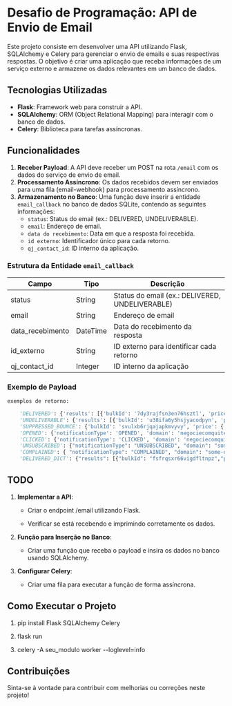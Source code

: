 # Desafio de Programação: API de Envio de Email

Este projeto consiste em desenvolver uma API utilizando Flask, SQLAlchemy e Celery para gerenciar o envio de emails e suas respectivas respostas. O objetivo é criar uma aplicação que receba informações de um serviço externo e armazene os dados relevantes em um banco de dados.

## Tecnologias Utilizadas

- **Flask**: Framework web para construir a API.
- **SQLAlchemy**: ORM (Object Relational Mapping) para interagir com o banco de dados.
- **Celery**: Biblioteca para tarefas assíncronas.

## Funcionalidades

1. **Receber Payload**: A API deve receber um POST na rota `/email` com os dados do serviço de envio de email.
2. **Processamento Assíncrono**: Os dados recebidos devem ser enviados para uma fila (email-webhook) para processamento assíncrono.
3. **Armazenamento no Banco**: Uma função deve inserir a entidade `email_callback` no banco de dados SQLite, contendo as seguintes informações:
   - `status`: Status do email (ex.: DELIVERED, UNDELIVERABLE).
   - `email`: Endereço de email.
   - `data do recebimento`: Data em que a resposta foi recebida.
   - `id externo`: Identificador único para cada retorno.
   - `qj_contact_id`: ID interno da aplicação.

### Estrutura da Entidade `email_callback`

| Campo            | Tipo        | Descrição                                         |
|------------------|-------------|---------------------------------------------------|
| status           | String      | Status do email (ex.: DELIVERED, UNDELIVERABLE) |
| email            | String      | Endereço de email                                 |
| data_recebimento | DateTime    | Data do recebimento da resposta                   |
| id_externo       | String      | ID externo para identificar cada retorno          |
| qj_contact_id    | Integer     | ID interno da aplicação                           |

### Exemplo de Payload

```python
exemplos de retorno:

    'DELIVERED': {'results': [{'bulkId': '7dy3rajfsn3en76hsztl', 'price': {'pricePerMessage': 0.001, 'currency': 'BRL'}, 'status': {'id': 5, 'groupId': 3, 'groupName': 'DELIVERED', 'name': 'DELIVERED_TO_HANDSET', 'description': 'Message delivered to handset'}, 'error': {'id': 0, 'name': 'NO_ERROR', 'description': 'No Error', 'groupId': 0, 'groupName': 'OK', 'permanent': False}, 'messageId': 'yfkgy9xol5kpl33u384n', 'doneAt': '2024-07-16T17:26:54.966-0300', 'smsCount': 1, 'sentAt': '2024-07-16T17:26:52.880-0300', 'browserLink': '', 'callbackData': '{"qj_contact_id": 3}', 'to': 'joao.madero@quite.com.br'}]},
    'UNDELIVERABLE': {'results': [{'bulkId': 'u38ifa6y5hsjyacodpyn', 'price': {'pricePerMessage': 0.0, 'currency': 'BRL'}, 'status': {'id': 4, 'groupId': 2, 'groupName': 'UNDELIVERABLE', 'name': 'UNDELIVERABLE_REJECTED_OPERATOR', 'description': 'Message rejected by operator'}, 'error': {'id': 6012, 'name': 'EC_SENDER_ADDRESS_INVALID', 'description': 'Sending address invalid, possible syntax error', 'groupId': 1, 'groupName': 'HANDSET_ERRORS', 'permanent': True}, 'messageId': 'vzl7uvqhq7lt1fa66718', 'doneAt': '2024-07-16T17:15:21.288-0300', 'smsCount': 1, 'sentAt': '2024-07-16T17:15:21.286-0300', 'callbackData': '{"qj_contact_id": 3}', 'to': 'joao.madero@quite.com.br'}]},
    'SUPPRESSED_BOUNCE': {'bulkId': 'svulxb6rjqajapkmvyvy', 'price': {'pricePerMessage': 0.0025, 'currency': 'BRL'}, 'status': {'id': 4, 'groupId': 2, 'groupName': 'UNDELIVERABLE', 'name': 'UNDELIVERABLE_REJECTED_OPERATOR', 'description': 'Message rejected by operator'}, 'error': {'id': 6034, 'name': 'EC_SUPPRESSED_BOUNCE', 'description': 'Recipient address suppressed due to bounce', 'groupId': 1, 'groupName': 'HANDSET_ERRORS', 'permanent': True}, 'messageId': '1955tld5lqf3mn9ou3tz', 'doneAt': '2024-09-03T15:10:44.395-0300', 'smsCount': 1, 'sentAt': '2024-09-03T15:10:44.294-0300', 'callbackData': '{"qj_approach_flow_id": "35", "qj_approach_flow_name": "[EMAIL] L - Fluxo Sem Interações", "qj_approach_flow_campaign": "Setembro/2024_sem_interações", "qj_contact_id": "310372388", "qj_creditor_id": "2", "qj_creditor_name": "Quite", "qj_customer_id": "43816741", "qj_stimulus_hot": "1", "qj_approach_offset": "1", "qj_snapshot": "6892059880", "qj_subject": "Paulo, você foi contemplado com uma condição especial Geru! \\ud83c\\udf81", "qj_deal_id": "88921261", "qj_stimulus_history_id": "408", "qj_firing_id": 485456}', 'to': 'paulorobetovlopes@hotmail.com'},
    'OPENED': {'notificationType': 'OPENED', 'domain': 'negociecomquite.com.br', 'recipient': 'joao.madero@quite.com.br', 'sendDateTime': 1721161444325, 'messageId': '3nghqee2ktl9c6ta3z56', 'bulkId': 'o22v6rmvov7bdigol2n4', 'callbackData': '{"qj_contact_id": 3}', 'recipientInfo': {'deviceType': 'Desktop', 'os': 'Windows XP', 'deviceName': 'PC'}, 'geoLocationInfo': {'countryName': 'United States', 'city': 'Mountain View'}},
    'CLICKED': {'notificationType': 'CLICKED', 'domain': 'negociecomquite.com.br', 'recipient': 'joao.madero@quite.com.br', 'url': 'www.google.com?utm_medium=email', 'sendDateTime': 1721161640510, 'messageId': 'yfkgy9xol5kpl33u384n', 'bulkId': '7dy3rajfsn3en76hsztl', 'callbackData': '{"qj_contact_id": 3}', 'recipientInfo': {'deviceType': 'Desktop', 'os': 'Unknown', 'deviceName': 'PC'}, 'geoLocationInfo': {'countryName': 'Brazil', 'city': 'Sao Paulo'}},
    'UNSUBSCRIBED': {"notificationType": "UNSUBSCRIBED", "domain": "some-domain.com", "recipient": "john.doe@some-domain.com", "sendDateTime": 1704106800000, "messageId": "14b734recsf69n8zkao5", "bulkId": "ikzzmbhu6223bxkhmyrj", "callbackData": '{"qj_contact_id": 3}', "recipientInfo": {"deviceType": "Phone", "os": "iOS 12", "deviceName": "Apple"}, "geoLocation": {"city": "Los Angeles", "countryName": "United States"}},
    'COMPLAINED': { "notificationType": "COMPLAINED", "domain": "some-domain.com", "recipient": "john.doe@some-domain.com", "sendDateTime": 1704106800000, "messageId": "14b734recsf69n8zkao5", "bulkId": "ikzzmbhu6223bxkhmyrj", "callbackData": '{"qj_contact_id": 3}'},
    'DELIVERED_DICT': {"results": [{"bulkId": "fsfrqsxr66vigdfltnpz","price": { "pricePerMessage": 0.0025, "currency": "BRL"},"status": { "id": 5, "groupId": 3, "groupName": "DELIVERED", "name": "DELIVERED_TO_HANDSET", "description": "Message delivered to handset"},"error": { "id": 0, "name": "NO_ERROR", "description": "No Error", "groupId": 0, "groupName": "OK", "permanent": False},"messageId": "jymy9kls8qx59blkizg4","doneAt": "2024-08-07T08:43:07.621-0300","smsCount": 1,"sentAt": "2024-08-07T08:43:05.627-0300","browserLink": "","callbackData": "{'qj_approach_flow_id': '1783', 'qj_approach_flow_name': '[aquecimento]', 'qj_approach_flow_campaign': 'aquecimento', 'qj_contact_id': '124127953', 'qj_creditor_id': '13', 'qj_creditor_name': 'Geru', 'qj_customer_id': '39100489', 'qj_stimulus_hot': '1', 'qj_approach_offset': '1', 'qj_snapshot': '11038928605', 'qj_subject': 'Alexandre, agora voc\\u00ea pode contar com a QuiteJ\\u00e1 para dar adeus a pend\\u00eancia Geru!', 'qj_deal_id': '173084073', 'qj_stimulus_history_id': '1546277', 'qj_firing_id': 489166}","to": "xbbvalle@mail.com"},{"bulkId": "u13d2uoz3z4j43kbdyfu","price": { "pricePerMessage": 0.0025, "currency": "BRL"},"status": { "id": 5, "groupId": 3, "groupName": "DELIVERED", "name": "DELIVERED_TO_HANDSET", "description": "Message delivered to handset"},"error": { "id": 0, "name": "NO_ERROR", "description": "No Error", "groupId": 0, "groupName": "OK", "permanent": False},"messageId": "e8d7z6zlm8o88t7k58qi","doneAt": "2024-08-07T08:43:07.547-0300","smsCount": 1,"sentAt": "2024-08-07T08:43:05.902-0300","browserLink": "","callbackData": "{'qj_approach_flow_id': '1783', 'qj_approach_flow_name': '[aquecimento]', 'qj_approach_flow_campaign': 'aquecimento', 'qj_contact_id': '111372120', 'qj_creditor_id': '13', 'qj_creditor_name': 'Geru', 'qj_customer_id': '33463879', 'qj_stimulus_hot': '1', 'qj_approach_offset': '1', 'qj_snapshot': '5901886909', 'qj_subject': 'Thiago, agora voc\\u00ea pode contar com a QuiteJ\\u00e1 para dar adeus a pend\\u00eancia Geru!', 'qj_deal_id': '193175357', 'qj_stimulus_history_id': '1546277', 'qj_firing_id': 489166}","to": "thiagocsfoz@mail.com"},{"bulkId": "p7tfqzt6kiaj2sabheaj","price": { "pricePerMessage": 0.0025, "currency": "BRL"},"status": { "id": 5, "groupId": 3, "groupName": "DELIVERED", "name": "DELIVERED_TO_HANDSET", "description": "Message delivered to handset"},"error": { "id": 0, "name": "NO_ERROR", "description": "No Error", "groupId": 0, "groupName": "OK", "permanent": False},"messageId": "1ruocbp8ccqv1sx2k7uy","doneAt": "2024-08-07T08:43:07.564-0300","smsCount": 1,"sentAt": "2024-08-07T08:43:05.903-0300","browserLink": "","callbackData": "{'qj_approach_flow_id': '1783', 'qj_approach_flow_name': '[aquecimento]', 'qj_approach_flow_campaign': 'aquecimento', 'qj_contact_id': '208821129', 'qj_creditor_id': '13', 'qj_creditor_name': 'Geru', 'qj_customer_id': '45895586', 'qj_stimulus_hot': '1', 'qj_approach_offset': '1', 'qj_snapshot': '2079960083', 'qj_subject': 'Luis, agora voc\\u00ea pode contar com a QuiteJ\\u00e1 para dar adeus a pend\\u00eancia Geru!', 'qj_deal_id': '122268724', 'qj_stimulus_history_id': '1546277', 'qj_firing_id': 489166}","to": "lgg.noia@mail.com"},{"bulkId": "k1msf8rhepnazoi52c7c","price": { "pricePerMessage": 0.0025, "currency": "BRL"},"status": { "id": 5, "groupId": 3, "groupName": "DELIVERED", "name": "DELIVERED_TO_HANDSET", "description": "Message delivered to handset"},"error": { "id": 0, "name": "NO_ERROR", "description": "No Error", "groupId": 0, "groupName": "OK", "permanent": False},"messageId": "rap1yuru9sy6rktvgq77","doneAt": "2024-08-07T08:43:07.575-0300","smsCount": 1,"sentAt": "2024-08-07T08:43:05.870-0300","browserLink": "","callbackData": "{'qj_approach_flow_id': '1783', 'qj_approach_flow_name': '[aquecimento]', 'qj_approach_flow_campaign': 'aquecimento', 'qj_contact_id': '277652016', 'qj_creditor_id': '13', 'qj_creditor_name': 'Geru', 'qj_customer_id': '41771150', 'qj_stimulus_hot': '1', 'qj_approach_offset': '1', 'qj_snapshot': '46348910857', 'qj_subject': 'Thiago, agora voc\\u00ea pode contar com a QuiteJ\\u00e1 para dar adeus a pend\\u00eancia Geru!', 'qj_deal_id': '181035514', 'qj_stimulus_history_id': '1546277', 'qj_firing_id': 489166}","to": "thiagogiatti0@mail.com"},{"bulkId": "mprhxcn1g79hhi4hyops","price": { "pricePerMessage": 0.0025, "currency": "BRL"},"status": { "id": 5, "groupId": 3, "groupName": "DELIVERED", "name": "DELIVERED_TO_HANDSET", "description": "Message delivered to handset"},"error": { "id": 0, "name": "NO_ERROR", "description": "No Error", "groupId": 0, "groupName": "OK", "permanent": False},"messageId": "hikah5b6b3hfqocz5bux","doneAt": "2024-08-07T08:43:07.582-0300","smsCount": 1,"sentAt": "2024-08-07T08:43:05.891-0300","browserLink": "","callbackData": "{'qj_approach_flow_id': '1783', 'qj_approach_flow_name': '[aquecimento]', 'qj_approach_flow_campaign': 'aquecimento', 'qj_contact_id': '261041888', 'qj_creditor_id': '13', 'qj_creditor_name': 'Geru', 'qj_customer_id': '41263238', 'qj_stimulus_hot': '1', 'qj_approach_offset': '1', 'qj_snapshot': '38043996814', 'qj_subject': 'Kevim, agora voc\\u00ea pode contar com a QuiteJ\\u00e1 para dar adeus a pend\\u00eancia Geru!', 'qj_deal_id': '197563808', 'qj_stimulus_history_id': '1546277', 'qj_firing_id': 489166}","to": "luisgomes@mail.com"}]}
```

TODO
----

1.  **Implementar a API**:
    
    *   Criar o endpoint /email utilizando Flask.
        
    *   Verificar se está recebendo e imprimindo corretamente os dados.
        
2.  **Função para Inserção no Banco**:
    
    *   Criar uma função que receba o payload e insira os dados no banco usando SQLAlchemy.
        
3.  **Configurar Celery**:
    
    *   Criar uma fila para executar a função de forma assíncrona.
        

Como Executar o Projeto
-----------------------

1.  pip install Flask SQLAlchemy Celery
    
2.  flask run
    
3.  celery -A seu\_modulo worker --loglevel=info
    

Contribuições
-------------

Sinta-se à vontade para contribuir com melhorias ou correções neste projeto!
